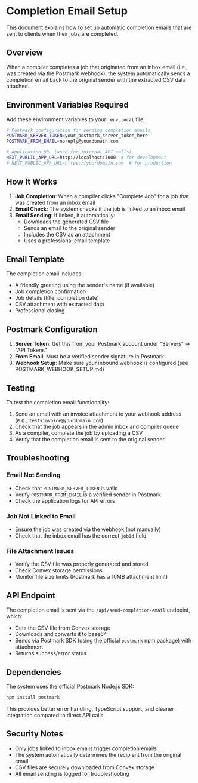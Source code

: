 # Completion Email Setup

This document explains how to set up automatic completion emails that are sent to clients when their jobs are completed.

## Overview

When a compiler completes a job that originated from an inbox email (i.e., was created via the Postmark webhook), the system automatically sends a completion email back to the original sender with the extracted CSV data attached.

## Environment Variables Required

Add these environment variables to your `.env.local` file:

```bash
# Postmark configuration for sending completion emails
POSTMARK_SERVER_TOKEN=your_postmark_server_token_here
POSTMARK_FROM_EMAIL=noreply@yourdomain.com

# Application URL (used for internal API calls)
NEXT_PUBLIC_APP_URL=http://localhost:3000  # for development
# NEXT_PUBLIC_APP_URL=https://yourdomain.com  # for production
```

## How It Works

1. **Job Completion**: When a compiler clicks "Complete Job" for a job that was created from an inbox email
2. **Email Check**: The system checks if the job is linked to an inbox email
3. **Email Sending**: If linked, it automatically:
   - Downloads the generated CSV file
   - Sends an email to the original sender
   - Includes the CSV as an attachment
   - Uses a professional email template

## Email Template

The completion email includes:
- A friendly greeting using the sender's name (if available)
- Job completion confirmation
- Job details (title, completion date)
- CSV attachment with extracted data
- Professional closing

## Postmark Configuration

1. **Server Token**: Get this from your Postmark account under "Servers" → "API Tokens"
2. **From Email**: Must be a verified sender signature in Postmark
3. **Webhook Setup**: Make sure your inbound webhook is configured (see POSTMARK_WEBHOOK_SETUP.md)

## Testing

To test the completion email functionality:

1. Send an email with an invoice attachment to your webhook address (e.g., `test+invoice@yourdomain.com`)
2. Check that the job appears in the admin inbox and compiler queue
3. As a compiler, complete the job by uploading a CSV
4. Verify that the completion email is sent to the original sender

## Troubleshooting

### Email Not Sending
- Check that `POSTMARK_SERVER_TOKEN` is valid
- Verify `POSTMARK_FROM_EMAIL` is a verified sender in Postmark
- Check the application logs for API errors

### Job Not Linked to Email
- Ensure the job was created via the webhook (not manually)
- Check that the inbox email has the correct `jobId` field

### File Attachment Issues
- Verify the CSV file was properly generated and stored
- Check Convex storage permissions
- Monitor file size limits (Postmark has a 10MB attachment limit)

## API Endpoint

The completion email is sent via the `/api/send-completion-email` endpoint, which:
- Gets the CSV file from Convex storage
- Downloads and converts it to base64
- Sends via Postmark SDK (using the official `postmark` npm package) with attachment
- Returns success/error status

## Dependencies

The system uses the official Postmark Node.js SDK:
```bash
npm install postmark
```

This provides better error handling, TypeScript support, and cleaner integration compared to direct API calls.

## Security Notes

- Only jobs linked to inbox emails trigger completion emails
- The system automatically determines the recipient from the original email
- CSV files are securely downloaded from Convex storage
- All email sending is logged for troubleshooting 